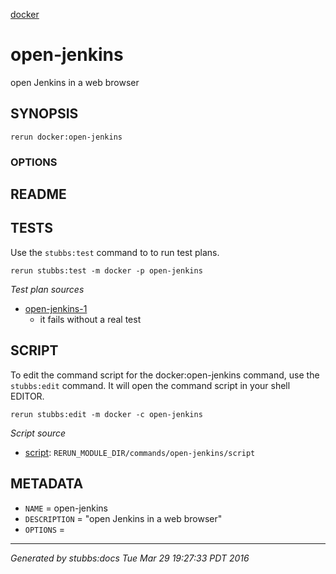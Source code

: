 [docker](../../index.html)
# open-jenkins 

open Jenkins in a web browser

## SYNOPSIS

    rerun docker:open-jenkins 

### OPTIONS



## README



## TESTS

Use the `stubbs:test` command to to run test plans.

    rerun stubbs:test -m docker -p open-jenkins

*Test plan sources*

* [open-jenkins-1](../../tests/open-jenkins-1.html)
  * it fails without a real test

## SCRIPT

To edit the command script for the docker:open-jenkins command, 
use the `stubbs:edit`
command. It will open the command script in your shell EDITOR.

    rerun stubbs:edit -m docker -c open-jenkins

*Script source*

* [script](script.html): `RERUN_MODULE_DIR/commands/open-jenkins/script`

## METADATA

* `NAME` = open-jenkins
* `DESCRIPTION` = "open Jenkins in a web browser"
* `OPTIONS` = 

----

*Generated by stubbs:docs Tue Mar 29 19:27:33 PDT 2016*

